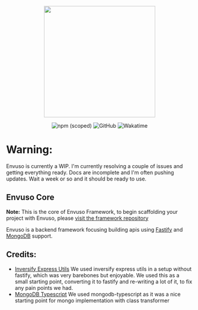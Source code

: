 <p align="center">
	<a href="https://envuso.com" target="_blank"><img src="https://envuso.com/assets/mid.png" width="300"></a>
</p>

<p align="center">
	<img alt="npm (scoped)" src="https://img.shields.io/npm/v/@envuso/core?logoColor=blueviolet">	
	<img alt="GitHub" src="https://img.shields.io/github/license/Envuso/core">
	<img alt="Wakatime" src="https://wakatime.com/badge/github/Envuso/core.svg">
</p>


# Warning:
Envuso is currently a WIP. I'm currently resolving a couple of issues and getting everything ready. Docs are incomplete and I'm often pushing updates. Wait a week or so and it should be ready to use.


## Envuso Core

**Note:** This is the core of Envuso Framework, to begin scaffolding your project with Envuso, please [visit the framework repository](https://github.com/Envuso/framework)

Envuso is a backend framework focusing building apis using [Fastify](https://www.fastify.io/) and [MongoDB](https://www.mongodb.com/) support.


## Credits:

- [Inversify Express Utils](https://github.com/inversify/inversify-express-utils)
  We used inversify express utils in a setup without fastify, which was very barebones but enjoyable. We used this as a small starting point,
  converting it to fastify and re-writing a lot of it, to fix any pain points we had.
- [MongoDB Typescript](https://github.com/aljazerzen/mongodb-typescript)
  We used mongodb-typescript as it was a nice starting point for mongo implementation with class transformer
